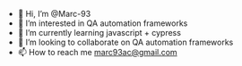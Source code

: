- 👋 Hi, I’m @Marc-93
- 👀 I’m interested in QA automation frameworks
- 🌱 I’m currently learning javascript + cypress
- 💞️ I’m looking to collaborate on QA automation frameworks
- 📫 How to reach me marc93ac@gmail.com
